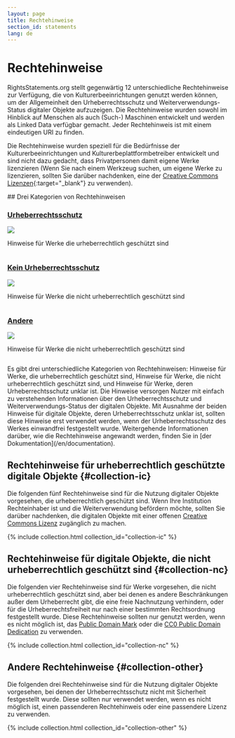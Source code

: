 ```yaml
---
layout: page
title: Rechtehinweise
section_id: statements
lang: de
---
```


# Rechtehinweise

RightsStatements.org stellt gegenwärtig 12 unterschiedliche Rechtehinweise zur Verfügung, die von Kulturerbeeinrichtungen genutzt werden können, um der Allgemeinheit den Urheberrechtsschutz und Weiterverwendungs-Status digitaler Objekte aufzuzeigen. Die Rechtehinweise wurden sowohl im Hinblick auf Menschen als auch (Such-) Maschinen entwickelt und werden als Linked Data verfügbar gemacht. Jeder Rechtehinweis  ist mit einem eindeutigen URI zu finden.

Die Rechtehinweise wurden speziell für die Bedürfnisse der Kulturerbeeinrichtungen und Kulturerbeplattformbetreiber entwickelt und sind nicht dazu gedacht, dass Privatpersonen damit eigene Werke lizenzieren (Wenn Sie nach einem Werkzeug suchen, um eigene Werke zu lizenzieren, sollten Sie darüber nachdenken, eine der [Creative Commons Lizenzen](https://creativecommons.org/licenses/){:target="_blank"} zu verwenden).

<div class="box">
## Drei Kategorien von Rechtehinweisen

<div class="row" markdown="0">
  <div class="medium-4 columns">
    <div class="statements-category-teaser">
      <a href="#collection-ic"><h3>Urheberrechtsschutz</h3></a>
      <a href="#collection-ic">
        <img src="{{ site.url }}{{ site.baseurl }}/files/icons/InC.Icon-Only.dark.svg" />
      </a>
      <p>Hinweise für Werke die urheberrechtlich geschützt sind</p>
    </div>
  </div>
  <div class="medium-4 columns">
    <div class="statements-category-teaser">
      <a href="#collection-nc"><h3>Kein Urheberrechtsschutz </h3></a>
      <a href="#collection-nc">
        <img src="{{ site.url }}{{ site.baseurl }}/files/icons/NoC.Icon-Only.dark.svg" />
      </a>
      <p>Hinweise für Werke die nicht urheberrechtlich geschützt sind</p>
    </div>
  </div>
  <div class="medium-4 columns">
    <div class="statements-category-teaser">
      <a href="#collection-other"><h3>Andere</h3></a>
      <a href="#collection-other">
        <img src="{{ site.url }}{{ site.baseurl }}/files/icons/Other.Icon-Only.dark.svg" />
      </a>
      <p>Hinweise für Werke die nicht urheberrechtlich geschützt sind</p>
    </div>
  </div>
</div>
<div>
  <p>Es gibt drei unterschiedliche Kategorien von Rechtehinweisen:
Hinweise für Werke, die urheberrechtlich geschützt sind, Hinweise für Werke, die nicht urheberrechtlich geschützt sind, und Hinweise für Werke, deren Urheberrechtsschutz unklar ist. Die Hinweise versorgen Nutzer mit einfach zu verstehenden Informationen über den Urheberrechtsschutz und Weiterverwendungs-Status der digitalen Objekte. Mit Ausnahme der beiden Hinweise für digitale Objekte, deren Urheberrechtsschutz unklar ist, sollten diese Hinweise erst verwendet werden, wenn der Urheberrechtsschutz des Werkes einwandfrei festgestellt wurde. Weitergehende Informationen darüber, wie die Rechtehinweise angewandt werden, finden Sie in [der Dokumentation](/en/documentation).</p>
</div>

</div>

## Rechtehinweise für urheberrechtlich geschützte digitale Objekte {#collection-ic}

Die folgenden fünf Rechtehinweise sind für die Nutzung digitaler Objekte vorgesehen, die urheberrechtlich geschützt sind. Wenn Ihre Institution Rechteinhaber ist und die Weiterverwendung befördern möchte, sollten Sie darüber nachdenken, die digitalen Objekte mit einer offenen [Creative Commons Lizenz](https://creativecommons.org/licenses/) zugänglich zu machen.

{% include collection.html collection_id="collection-ic" %}

## Rechtehinweise für digitale Objekte, die nicht urheberrechtlich geschützt sind {#collection-nc}

Die folgenden vier Rechtehinweise sind für Werke vorgesehen, die nicht urheberrechtlich geschützt sind, aber bei denen es andere Beschränkungen außer dem Urheberrecht gibt, die eine freie Nachnutzung verhindern, oder für die Urheberrechtsfreiheit nur nach einer bestimmten Rechtsordnung festgestellt wurde. Diese Rechtehinweise sollten nur genutzt werden, wenn es nicht möglich ist, das [Public Domain Mark](https://creativecommons.org/publicdomain/mark/1.0/) oder die [CC0 Public Domain Dedication](https://creativecommons.org/publicdomain/zero/1.0/) zu verwenden.

{% include collection.html collection_id="collection-nc" %}

## Andere Rechtehinweise {#collection-other}

Die folgenden drei Rechtehinweise sind für die Nutzung digitaler Objekte vorgesehen, bei denen der Urheberrechtsschutz nicht mit Sicherheit festgestellt wurde. Diese sollten nur verwendet werden, wenn es nicht möglich ist, einen passenderen Rechtehinweis oder eine passendere Lizenz zu verwenden.

{% include collection.html collection_id="collection-other" %}
